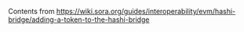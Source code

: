 Contents from https://wiki.sora.org/guides/interoperability/evm/hashi-bridge/adding-a-token-to-the-hashi-bridge
